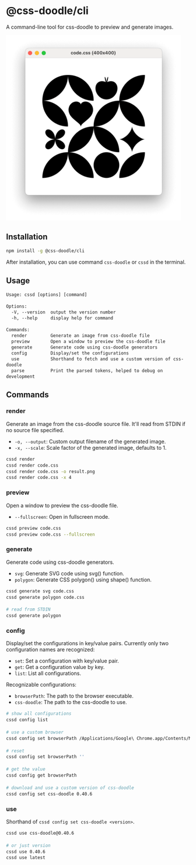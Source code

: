 # @css-doodle/cli

A command-line tool for css-doodle to preview and generate images.

<img src="screenshot/preview.png" width="480px" alt="screenshot" />

## Installation

```bash
npm install -g @css-doodle/cli
```

After installation, you can use command `css-doodle` or `cssd` in the terminal.

## Usage

```
Usage: cssd [options] [command]

Options:
  -V, --version  output the version number
  -h, --help     display help for command

Commands:
  render         Generate an image from css-doodle file
  preview        Open a window to preview the css-doodle file
  generate       Generate code using css-doodle generators
  config         Display/set the configurations
  use            Shorthand to fetch and use a custom version of css-doodle
  parse          Print the parsed tokens, helped to debug on development
```

## Commands

### render
Generate an image from the css-doodle source file. It'll read from STDIN if no source file specified.

* `-o, --output`: Custom output filename of the generated image.
* `-x, --scale`: Scale factor of the generated image, defaults to 1.
 
```bash
cssd render
cssd render code.css
cssd render code.css -o result.png
cssd render code.css -x 4
```

### preview
Open a window to preview the css-doodle file.

* `--fullscreen`: Open in fullscreen mode.

```bash
cssd preview code.css
cssd preview code.css --fullscreen
```

### generate

Generate code using css-doodle generators.

* `svg`: Generate SVG code using svg() function.
* `polygon`: Generate CSS polygon() using shape() function.

```bash
cssd generate svg code.css
cssd generate polygon code.css

# read from STDIN
cssd generate polygon
```

### config

Display/set the configurations in key/value pairs. Currently only two configuration names are recognized:

* `set`:  Set a configuration with key/value pair.
* `get`:  Get a configuration value by key.
* `list`: List all configurations.

Recognizable configurations:

* `browserPath`: The path to the browser executable.  
* `css-doodle`: The path to the css-doodle to use.

```bash
# show all configurations
cssd config list

# use a custom browser
cssd config set browserPath /Applications/Google\ Chrome.app/Contents/MacOS/Google\ Chrome

# reset
cssd config set browserPath ''

# get the value
cssd config get browserPath

# download and use a custom version of css-doodle
cssd config set css-doodle 0.40.6
```

### use
Shorthand of `cssd config set css-doodle <version>`. 

```bash
cssd use css-doodle@0.40.6

# or just version
cssd use 0.40.6
cssd use latest
```
